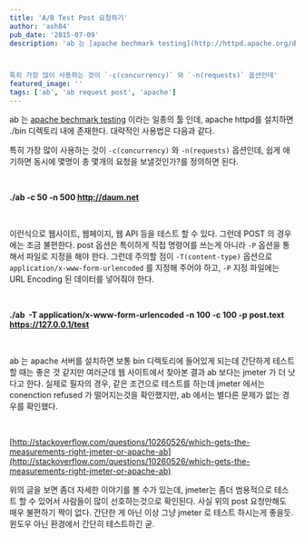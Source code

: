 ```yaml
---
title: 'A/B Test Post 요청하기'
author: 'ash84'
pub_date: '2015-07-09'
description: 'ab 는 [apache bechmark testing](http://httpd.apache.org/docs/2.2/ko/programs/ab.html) 이라는 일종의 툴 인데, apache httpd를 설치하면 ./bin 디렉토리 내에 존재한다. 대략적인 사용법은 다음과 같다.



특히 가장 많이 사용하는 것이 `-c(concurrency)` 와 `-n(requests)` 옵션인데'
featured_image: ''
tags: ['ab', 'ab request post', 'apache']
---
```



ab 는 [apache bechmark testing](http://httpd.apache.org/docs/2.2/ko/programs/ab.html) 이라는 일종의 툴 인데, apache httpd를 설치하면 ./bin 디렉토리 내에 존재한다. 대략적인 사용법은 다음과 같다.

<script src="https://gist.github.com/AhnSeongHyun/0bccc2e3351c4db6a6b3.js"></script>

특히 가장 많이 사용하는 것이 `-c(concurrency)` 와 `-n(requests)` 옵션인데, 쉽게 애기하면 <storng>동시에 몇명이 총 몇개의 요청을 보낼것인가?를 정의하면 된다.</storng>

 

**./ab -c 50 -n 500 http://daum.net**

 

이런식으로 웹사이트, 웹페이지, 웹 API 등을 테스트 할 수 있다. 그런데 POST 의 경우에는 조금 불편한다. post 옵션은 특이하게 직접 명령어를 쓰는게 아니라 `-P` 옵션을 통해서 파일로 지정을 해야 한다. 그런데 주의할 점이 `-T(content-type)` 옵션으로 `application/x-www-form-urlencoded` 를 지정해 주어야 하고, `-P` 지정 파일에는 URL Encoding 된 데이터를 넣어줘야 한다.

 

**./ab  -T application/x-www-form-urlencoded -n 100 -c 100 -p post.text https://127.0.0.1/test**

 

ab 는 apache 서버를 설치하면 보통 bin 디렉토리에 들어있게 되는데 간단하게 테스트할 때는 좋은 것 같지만 여러군데 웹 사이트에서 찾아본 결과 ab 보다는 jmeter 가 더 낫다고 한다. 실제로 필자의 경우, 같은 조건으로 테스트를 하는데 jmeter 에서는 conenction refused 가 떨어지는것을 확인했지만, ab 에서는 별다른 문제가 없는 경우를 확인했다.

 

[http://stackoverflow.com/questions/10260526/which-gets-the-measurements-right-jmeter-or-apache-ab](http://stackoverflow.com/questions/10260526/which-gets-the-measurements-right-jmeter-or-apache-ab)

위의 글을 보면 좀더 자세한 이야기를 볼 수가 있는데, jmeter는 좀더 범용적으로 테스트 할 수 있어서 사람들이 많이 선호하는것으로 확인된다. 사실 위의 post 요청만해도 매우 불편하기 짝이 없다. 간단한 게 아닌 이상 그냥 jmeter 로 테스트 하시는게 좋을듯. 윈도우 아닌 환경에서 간단히 테스트하긴 굳.



